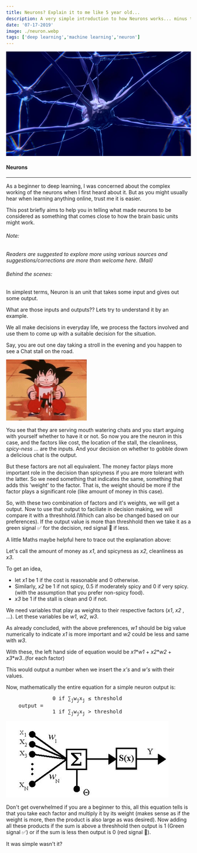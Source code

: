 ```yaml
---
title: Neurons? Explain it to me like 5 year old...
description: A very simple introduction to how Neurons works... minus the complex math!!
date: '07-17-2019'
image: ./neuron.webp
tags: ['deep learning','machine learning','neuron']
---
```

![](./neuron.webp)

#### Neurons 
---
As a beginner to deep learning, I was concerned about the complex working of the neurons when I first heard about it. But as you might usually hear when learning anything online, trust me it is easier. 

This post briefly aims to help you in telling what made neurons to be considered as something that comes close to how the brain basic units might work. 

###### _Note:_ 
 _Readers are suggested to explore more using various sources and suggestions/corrections are more than welcome here. (Mail)_

###### Behind the scenes:
In simplest terms, Neuron is an unit that takes some input and gives out some output.

What are those inputs and outputs?? 
Lets try to understand it by an example.

We all make decisions in everyday life, we process the factors involved and use them to come up with a suitable decision for the situation.

Say, you are out one day taking a stroll in the evening and you happen to see a Chat stall on the road. 

![](mouthwatering.gif)

You see that they are serving mouth watering chats and you start arguing with yourself whether to have it or not. So now you are the neuron in this case, and the factors like cost, the location of the stall, the cleanliness, _spicy-ness_ ... are the inputs. And your decision on whether to gobble down a delicious chat is the output.

But these factors are not all equivalent. The money factor plays more important role in the decision than spicyness if you are more tolerant with the latter. So we need something that indicates the same, something that adds this 'weight' to the factor. That is, the weight should be more if the factor plays a significant role (like amount of money in this case).

So, with these two combination of factors and it's weights, we will get a output. Now to use that output to faciliate in decision making, we will compare it with a threshhold.(Which can also be changed based on our preferences). If the output value is more than threshhold then we take it as a green signal ✅ for the decision, red signal 🔴 if less.

A little Maths maybe helpful here to trace out the explanation above:

Let's call the amount of money as _x1_, and spicyness as _x2_, cleanliness as _x3_.

To get an idea,
* let _x1_ be 1 if the cost is reasonable and 0 otherwise.
* Similarly, _x2_ be 1 if not spicy, 0.5 if moderately spicy and 0 if very spicy. (with the assumption that you prefer non-spicy food).
* _x3_ be 1 if the stall is clean and 0 if not.

 We need variables that play as weights to their respective factors (_x1_, _x2_ , ...). Let these variables be _w1_, _w2_, _w3_.

As already concluded, with the above preferences, _w1_ should be big value numerically to indicate _x1_ is more important and _w2_ could be less and same with _w3_. 

With these, the left hand side of equation would be _x1_\*_w1_ + _x2_\*_w2_ + _x3_\*_w3_..(for each factor)

This would output a number when we insert the _x's_ and _w's_ with their values.


Now, mathematically the entire equation for a simple neuron output is:

<pre>
               0 if ∑<sub>j</sub>w<sub>j</sub>x<sub>j</sub> ≤ threshold
    output =
               1 if ∑<sub>j</sub>w<sub>j</sub>x<sub>j</sub> > threshold 
</pre>

![](./neural-neuron.jpg)

Don't get overwhelmed if you are a beginner to this, all this equation tells is that you take each factor and multiply it by its weight (makes sense as if the weight is more, then the product is also large as was desired). Now adding all these products if the sum is above a threshhold then output is 1 (Green signal ✅) or if the sum is less then output is 0 (red signal 🔴).

It was simple wasn't it?



